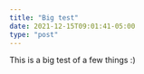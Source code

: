 ```yaml
---
title: "Big test"
date: 2021-12-15T09:01:41-05:00
type: "post"
---
```

This is a big test of a few things :)